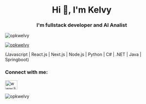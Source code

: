 <h1 align="center">Hi 👋, I'm Kelvy</h1>
<h3 align="center">I'm fullstack developer and AI Analist</h3> 

<p align="left"> <img src="https://komarev.com/ghpvc/?username=opkwelvy&label=Profile%20views&color=0e75b6&style=flat" alt="opkwelvy" /> </p>

<p align="left"> <a href="https://github.com/ryo-ma/github-profile-trophy"><img src="https://github-profile-trophy.vercel.app/?username=opkwelvy" alt="opkwelvy" /></a> </p>
(Javascript | React.js | Next.js | Node.js | Python | C# | .NET | Java | Springboot)
<h3 align="left">Connect with me:</h3>
<p align="left">
<a href="https://linkedin.com/in/www.linkedin.com/in/kelvy-corrêa" target="blank"><img align="center" src="https://raw.githubusercontent.com/rahuldkjain/github-profile-readme-generator/master/src/images/icons/Social/linked-in-alt.svg" alt="www.linkedin.com/in/kelvy-corrêa" height="30" width="40" /></a>
</p>

<p><img align="left" src="https://github-readme-stats.vercel.app/api/top-langs?username=opkwelvy&show_icons=true&locale=en&layout=compact" alt="opkwelvy" /></p>
